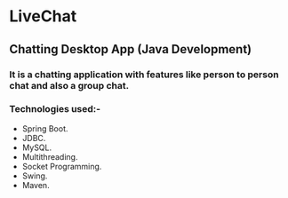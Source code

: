 # LiveChat
## Chatting Desktop App (Java Development)

### It is a chatting application with features like person to person chat and also a group chat.


### Technologies used:-
* Spring Boot.
* JDBC.
* MySQL.
* Multithreading.
* Socket Programming.
* Swing.
* Maven.
